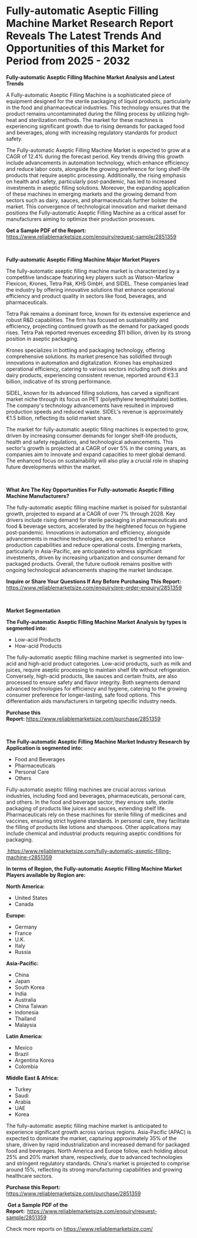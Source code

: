 <p><h1>Fully-automatic Aseptic Filling Machine Market Research Report Reveals The Latest Trends And Opportunities of this Market for Period from 2025 - 2032</h1></p><p><strong>Fully-automatic Aseptic Filling Machine Market Analysis and Latest Trends</strong></p>
<p><p>A Fully-automatic Aseptic Filling Machine is a sophisticated piece of equipment designed for the sterile packaging of liquid products, particularly in the food and pharmaceutical industries. This technology ensures that the product remains uncontaminated during the filling process by utilizing high-heat and sterilization methods. The market for these machines is experiencing significant growth due to rising demands for packaged food and beverages, along with increasing regulatory standards for product safety.</p><p>The Fully-automatic Aseptic Filling Machine Market is expected to grow at a CAGR of 12.4% during the forecast period. Key trends driving this growth include advancements in automation technology, which enhance efficiency and reduce labor costs, alongside the growing preference for long shelf-life products that require aseptic processing. Additionally, the rising emphasis on health and safety, particularly post-pandemic, has led to increased investments in aseptic filling solutions. Moreover, the expanding application of these machines in emerging markets and the growing demand from sectors such as dairy, sauces, and pharmaceuticals further bolster the market. This convergence of technological innovation and market demand positions the Fully-automatic Aseptic Filling Machine as a critical asset for manufacturers aiming to optimize their production processes.</p></p>
<p><strong>Get a Sample PDF of the Report:&nbsp;</strong> <a href="https://www.reliablemarketsize.com/enquiry/request-sample/2851359?utm_campaign=2384&utm_medium=2&utm_source=Github&utm_content=ia&utm_term=11032025&utm_id=fully-automatic-aseptic-filling-machine">https://www.reliablemarketsize.com/enquiry/request-sample/2851359</a></p>
<p>&nbsp;</p>
<p><strong>Fully-automatic Aseptic Filling Machine Major Market Players</strong></p>
<p><p>The fully-automatic aseptic filling machine market is characterized by a competitive landscape featuring key players such as Watson-Marlow Flexicon, Krones, Tetra Pak, KHS GmbH, and SIDEL. These companies lead the industry by offering innovative solutions that enhance operational efficiency and product quality in sectors like food, beverages, and pharmaceuticals.</p><p>Tetra Pak remains a dominant force, known for its extensive experience and robust R&D capabilities. The firm has focused on sustainability and efficiency, projecting continued growth as the demand for packaged goods rises. Tetra Pak reported revenues exceeding $11 billion, driven by its strong position in aseptic packaging.</p><p>Krones specializes in bottling and packaging technology, offering comprehensive solutions. Its market presence has solidified through innovations in automation and digitalization. Krones has emphasized operational efficiency, catering to various sectors including soft drinks and dairy products, experiencing consistent revenue, reported around €3.3 billion, indicative of its strong performance.</p><p>SIDEL, known for its advanced filling solutions, has carved a significant market niche through its focus on PET (polyethylene terephthalate) bottles. The company's technology advancements have resulted in improved production speeds and reduced waste. SIDEL's revenue is approximately €1.5 billion, reflecting its solid market share.</p><p>The market for fully-automatic aseptic filling machines is expected to grow, driven by increasing consumer demands for longer shelf-life products, health and safety regulations, and technological advancements. This sector's growth is projected at a CAGR of over 5% in the coming years, as companies aim to innovate and expand capacities to meet global demand. The enhanced focus on sustainability will also play a crucial role in shaping future developments within the market.</p></p>
<p>&nbsp;</p>
<p><strong>What Are The Key Opportunities For Fully-automatic Aseptic Filling Machine Manufacturers?</strong></p>
<p><p>The fully-automatic aseptic filling machine market is poised for substantial growth, projected to expand at a CAGR of over 7% through 2028. Key drivers include rising demand for sterile packaging in pharmaceuticals and food & beverage sectors, accelerated by the heightened focus on hygiene post-pandemic. Innovations in automation and efficiency, alongside advancements in machine technologies, are expected to enhance production capabilities and reduce operational costs. Emerging markets, particularly in Asia-Pacific, are anticipated to witness significant investments, driven by increasing urbanization and consumer demand for packaged products. Overall, the future outlook remains positive with ongoing technological advancements shaping the market landscape.</p></p>
<p><strong>Inquire or Share Your Questions If Any Before Purchasing This Report:</strong> <a href="https://www.reliablemarketsize.com/enquiry/pre-order-enquiry/2851359?utm_campaign=2384&utm_medium=2&utm_source=Github&utm_content=ia&utm_term=11032025&utm_id=fully-automatic-aseptic-filling-machine">https://www.reliablemarketsize.com/enquiry/pre-order-enquiry/2851359</a></p>
<p>&nbsp;</p>
<p><strong>Market Segmentation</strong></p>
<p><strong>The Fully-automatic Aseptic Filling Machine Market Analysis by types is segmented into:</strong></p>
<p><ul><li>Low-acid Products</li><li>How-acid Products</li></ul></p>
<p><p>The fully-automatic aseptic filling machine market is segmented into low-acid and high-acid product categories. Low-acid products, such as milk and juices, require aseptic processing to maintain shelf life without refrigeration. Conversely, high-acid products, like sauces and certain fruits, are also processed to ensure safety and flavor integrity. Both segments demand advanced technologies for efficiency and hygiene, catering to the growing consumer preference for longer-lasting, safe food options. This differentiation aids manufacturers in targeting specific industry needs.</p></p>
<p><strong>Purchase this Report:&nbsp;</strong><a href="https://www.reliablemarketsize.com/purchase/2851359?utm_campaign=2384&utm_medium=2&utm_source=Github&utm_content=ia&utm_term=11032025&utm_id=fully-automatic-aseptic-filling-machine">https://www.reliablemarketsize.com/purchase/2851359</a></p>
<p>&nbsp;</p>
<p><strong>The Fully-automatic Aseptic Filling Machine Market Industry Research by Application is segmented into:</strong></p>
<p><ul><li>Food and Beverages</li><li>Pharmaceuticals</li><li>Personal Care</li><li>Others</li></ul></p>
<p><p>Fully-automatic aseptic filling machines are crucial across various industries, including food and beverages, pharmaceuticals, personal care, and others. In the food and beverage sector, they ensure safe, sterile packaging of products like juices and sauces, extending shelf life. Pharmaceuticals rely on these machines for sterile filling of medicines and vaccines, ensuring strict hygiene standards. In personal care, they facilitate the filling of products like lotions and shampoos. Other applications may include chemical and industrial products requiring aseptic conditions for packaging.</p></p>
<p><a href="https://www.reliablemarketsize.com/fully-automatic-aseptic-filling-machine-r2851359?utm_campaign=2384&utm_medium=2&utm_source=Github&utm_content=ia&utm_term=11032025&utm_id=fully-automatic-aseptic-filling-machine">&nbsp;https://www.reliablemarketsize.com/fully-automatic-aseptic-filling-machine-r2851359</a></p>
<p><strong>In terms of Region, the Fully-automatic Aseptic Filling Machine Market Players available by Region are:</strong></p>
<p>
    <p> <strong> North America: </strong>
        <ul>
            <li>United States</li>
            <li>Canada</li>
        </ul>
        </p> 
    <p> <strong> Europe: </strong>
        <ul>
            <li>Germany</li>
            <li>France</li>
            <li>U.K.</li>
            <li>Italy</li>
            <li>Russia</li>
        </ul>
        </p> 
    <p> <strong> Asia-Pacific: </strong>
        <ul>
            <li>China</li>
            <li>Japan</li>
            <li>South Korea</li>
            <li>India</li>
            <li>Australia</li>
            <li>China Taiwan</li>
            <li>Indonesia</li>
            <li>Thailand</li>
            <li>Malaysia</li>
        </ul>
        </p> 
    <p> <strong> Latin America: </strong>
        <ul>
            <li>Mexico</li>
            <li>Brazil</li>
            <li>Argentina Korea</li>
            <li>Colombia</li>
        </ul>
        </p> 
    <p> <strong> Middle East & Africa: </strong>
        <ul>
            <li>Turkey</li>
            <li>Saudi</li>
            <li>Arabia</li>
            <li>UAE</li>
            <li>Korea</li>
        </ul>
    </p>
    </p>
<p><p>The fully-automatic aseptic filling machine market is anticipated to experience significant growth across various regions. Asia-Pacific (APAC) is expected to dominate the market, capturing approximately 35% of the share, driven by rapid industrialization and increased demand for packaged food and beverages. North America and Europe follow, each holding about 25% and 20% market share, respectively, due to advanced technologies and stringent regulatory standards. China's market is projected to comprise around 15%, reflecting its strong manufacturing capabilities and growing healthcare sectors.</p></p>
<p><strong>Purchase this Report: </strong><a href="https://www.reliablemarketsize.com/purchase/2851359?utm_campaign=2384&utm_medium=2&utm_source=Github&utm_content=ia&utm_term=11032025&utm_id=fully-automatic-aseptic-filling-machine">https://www.reliablemarketsize.com/purchase/2851359</a></p>
<p>&nbsp;<strong>Get a Sample PDF of the Report:&nbsp;&nbsp;</strong><a href="https://www.reliablemarketsize.com/enquiry/request-sample/2851359?utm_campaign=2384&utm_medium=2&utm_source=Github&utm_content=ia&utm_term=11032025&utm_id=fully-automatic-aseptic-filling-machine">https://www.reliablemarketsize.com/enquiry/request-sample/2851359</a></p>
<p><strong></strong></p>
<p>Check more reports on <a href="https://www.reliablemarketsize.com/?utm_campaign=2384&utm_medium=2&utm_source=Github&utm_content=ia&utm_term=11032025&utm_id=fully-automatic-aseptic-filling-machine">https://www.reliablemarketsize.com/</a></p>